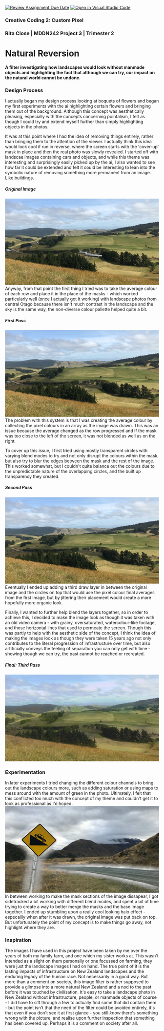 [![Review Assignment Due Date](https://classroom.github.com/assets/deadline-readme-button-24ddc0f5d75046c5622901739e7c5dd533143b0c8e959d652212380cedb1ea36.svg)](https://classroom.github.com/a/fhdOjw6q)
[![Open in Visual Studio Code](https://classroom.github.com/assets/open-in-vscode-718a45dd9cf7e7f842a935f5ebbe5719a5e09af4491e668f4dbf3b35d5cca122.svg)](https://classroom.github.com/online_ide?assignment_repo_id=11930271&assignment_repo_type=AssignmentRepo)

### Creative Coding 2: Custom Pixel
### Rita Close | MDDN242 Project 3 | Trimester 2 
# Natural Reversion
#### A filter investigating how landscapes would look without manmade objects and highlighting the fact that although we can try, our impact on the natural world cannot be undone.

### Design Process
I actually began my design process looking at boquets of flowers and began my first experiments with the ai highlighting certain flowers and bringing them out of the background. Although this concept was aesthetically pleasing, especially with the concepts concerning pointalism, I felt as though I could try and extend myself further than simply highlighting objects in the photos.

It was at this point where I had the idea of removing things entirely, rather than bringing them to the attention of the viewer. I actually think this idea would look cool if run in reverse, where the screen starts with the 'cover-up' mask in place and then the real photo was slowly revealed. I started off with landscae images containing cars and objects, and while this theme was interesting and surprisingly easily picked up by the ai, I also wanted to see how far it could be extended and felt it could be interesting to lean into the symbolic nature of removing something more permanent from an image. Like buildings.
##### Original Image
![InputImage1](input_1.jpg)
Anyway, from that point the first thing I tried was to take the average colour of each row and place it in the place of the masks - which worked particularly well (once I actually got it working) with landscape photos from central Otago because there isn't much contrast in the landscape and the sky is the same way, the non-diverse colour pallette helped quite a bit.
##### First Pass
![FirstPass](output_1_FirstPass.png)
The problem with this system is that I was creating the average colour by collecting the pixel colours in an array as the image was drawn. This was an issue because the average changed as the row progressed and if the mask was too close to the left of the screen, it was not blended as well as on the right.

To cover up this issue, I first tried using mostly transparent circles with varying blend modes to try and not only disrupt the colours within the mask, but also try to blur the edges between the mask and the rest of the image. This worked somewhat, but I couldn't quite balance out the colours due to the unpredictable nature of the overlapping circles, and the built up transparency they created.
##### Second Pass
![SecondPass](output_1_SecondPass.png)
Eventually I ended up adding a third draw layer in between the original image and the circles on top that would use the pixel colour final averages from the first image, but by jittering their placement would create a more hopefully more organic look.

Finally, I wanted to further help blend the layers together, so in order to achieve this, I decided to make the image look as though it was taken with an old video camera - with grainy, oversaturated, watercolour-like footage, and those horizontal lines that used to permeate the screen. Though this was partly to help with the aesthetic side of the concept, I think the idea of making the images look as though they were taken 15 years ago not only contributes to the literal progression of infrastructure over time, but also artificially conveys the feeling of separation you can only get with time - showing though we can try, the past cannot be reached or recreated.
##### Final: Third Pass
![ThirdPass](output_1_ThirdPass.png)


### Experimentation
In later experiments I tried changing the different colour channels to bring out the landscape colours more, such as adding saturation or using maps to mess around with the amount of green in the photo. Ultimately, I felt that this conflicted too much with the concept of my theme and couldn't get it to look as professional as I'd hoped.
![Halo Experiment](output_5_HaloExample.png)
In between working to make the mask sections of the image dissapear, I got sidetracked a bit working with different blend modes, and spent a bit of time trying to create a way to better merge the masks and the base image together. I ended up stumbling upon a really cool looking halo effect - especailly when after it was drawn, the original image was put back on top. But unfortunately the point of my concept is to make things go away, not highlight where they are.

### Inspiration
The images I have used in this project have been taken by me over the years of both my family farm, and one which my sister works at. This wasn't intended as a slight on them personally or one focussed on farming, they were just the landscape images I had on hand. The true point of it is the lasting impacts of infrastructure on New Zealand landscapes and the enduring legacy of the human race. Not necessarily in a good way. But more than a comment on society, this image filter is rather supposed to provide a glimpse into a more natural New Zealand and a nod to the past before it was touched by civilisation. It's easy to take a landscape photo in New Zealand without infrastructure, people, or manmade objects of course - I did have to sift through a few to actually find some that did contain them - but the point isn't that the need of the filter could be avoided entirely, it's that even if you don't see it at first glance - you still _know_ there's something wrong with the picture, and realise upon further inspection that something has been covered up. Perhaps it is a comment on society after all.